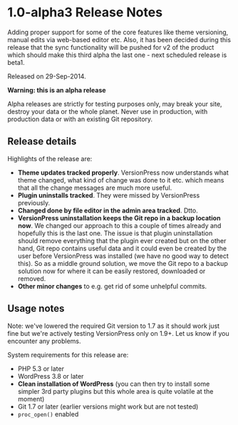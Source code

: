 # 1.0-alpha3 Release Notes #

Adding proper support for some of the core features like theme versioning, manual edits via web-based editor etc. Also, it has been decided during this release that the sync functionality will be pushed for v2 of the product which should make this third alpha the last one - next scheduled release is beta1.

Released on 29-Sep-2014.

<div class="warning">
  <strong>Warning: this is an alpha release</strong>
  <p>Alpha releases are strictly for testing purposes only, may break your site, destroy your data or the whole planet. Never use in production, with production data or with an existing Git repository.</p>
</div>


## Release details ##

Highlights of the release are:

* **Theme updates tracked properly**. VersionPress now understands what theme changed, what kind of change was done to it etc. which means that all the change messages are much more useful.
* **Plugin uninstalls tracked**. They were missed by VersionPress previously.
* **Changed done by file editor in the admin area tracked**. Dtto.
* **VersionPress uninstallation keeps the Git repo in a backup location now**. We changed our approach to this a couple of times already and hopefully this is the last one. The issue is that plugin uninstallation should remove everything that the plugin ever created but on the other hand, Git repo contains useful data and it could even be created by the user before VersionPress was installed (we have no good way to detect this). So as a middle ground solution, we move the Git repo to a backup solution now for where it can be easily restored, downloaded or removed.
* **Other minor changes** to e.g. get rid of some unhelpful commits.


## Usage notes ##

Note: we've lowered the required Git version to 1.7 as it should work just fine but we're actively testing VersionPress only on 1.9+. Let us know if you encounter any problems.

System requirements for this release are:

* PHP 5.3 or later
* WordPress 3.8 or later
* **Clean installation of WordPress**  (you can then try to install some simpler 3rd party plugins but this whole area is quite volatile at the moment)
* Git 1.7 or later (earlier versions might work but are not tested)
* `proc_open()` enabled

